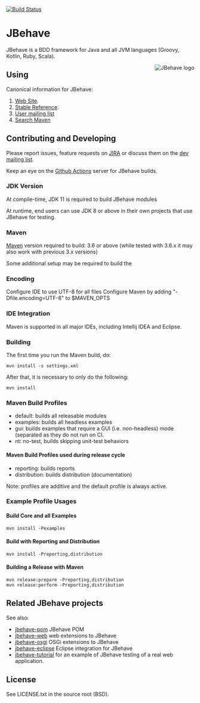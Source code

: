 [![Build Status](https://github.com/jbehave/jbehave-core/workflows/JBehave%20CI/badge.svg)](https://github.com/jbehave/jbehave-core/actions?query=workflow%3A%22JBehave+CI%22)


# JBehave

JBehave is a BDD framework for Java and all JVM languages (Groovy, Kotlin, Ruby, Scala).

<img src="http://jbehave.org/reference/preview/images/jbehave-logo.png" alt="JBehave logo" align="right" />

## Using

Canonical information for JBehave:

1. [Web Site](http://jbehave.org).
2. [Stable Reference](http://jbehave.org/reference/stable/).
3. [User mailing list](http://jbehave.org/mailing-lists.html)
4. [Search Maven](http://search.maven.org/#search|ga|1|jbehave)

## Contributing and Developing

Please report issues, feature requests on [JIRA](http://jbehave.org/issue-tracking.html) or discuss them on the
[dev mailing list](http://jbehave.org/mailing-lists.html).

Keep an eye on the  [Github Actions](https://github.com/jbehave/jbehave-core/actions?query=workflow%3A%22JBehave+CI%22) server for JBehave builds.

### JDK Version

At compile-time, JDK 11 is required to build JBehave modules

At runtime, end users can use JDK 8 or above in their own projects that use JBehave for testing.

### Maven 

[Maven](http://maven.apache.org) version required to build: 3.6 or above 
(while tested with 3.6.x it may also work with previous 3.x versions)

Some additional setup may be required to build the 

### Encoding

Configure IDE to use UTF-8 for all files
Configure Maven by adding "-Dfile.encoding=UTF-8" to $MAVEN_OPTS

### IDE Integration

Maven is supported in all major IDEs, including Intellij IDEA and Eclipse.

### Building

The first time you run the Maven build, do:

    mvn install -s settings.xml

After that, it is necessary to only do the following:

    mvn install

### Maven Build Profiles

- default: builds all releasable modules
- examples: builds all headless examples
- gui: builds examples that require a GUI (i.e. non-headless) mode (separated as they do not run on CI.
- nt: no-test, builds skipping unit-test behaviors

#### Maven Build Profiles used during release cycle

- reporting: builds reports
- distribution: builds distribution (documentation)

Note:  profiles are additive and the default profile is always active.

### Example Profile Usages

#### Build Core and all Examples

    mvn install -Pexamples

#### Build with Reporting and Distribution

    mvn install -Preporting,distribution

#### Building a Release with Maven

    mvn release:prepare -Preporting,distribution
    mvn release:perform -Preporting,distribution

## Related JBehave projects

See also: 

- [jbehave-pom](https://github.com/jbehave/jbehave-pom) JBehave POM
- [jbehave-web](https://github.com/jbehave/jbehave-web) web extensions to JBehave
- [jbehave-osgi](https://github.com/jbehave/jbehave-osgi) OSGi extensions to JBehave
- [jbehave-eclipse](https://github.com/jbehave/jbehave-eclipse) Eclipse integration for JBehave
- [jbehave-tutorial](https://github.com/jbehave/jbehave-tutorial) for an example of JBehave testing of a real web application.

## License

See LICENSE.txt in the source root (BSD).
